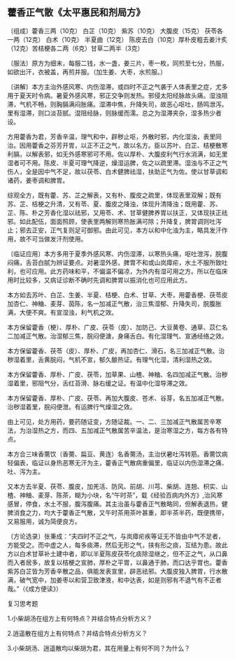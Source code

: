 ## 藿香正气散《太平惠民和剂局方》

〔组成〕藿香三两（10克） 白芷（10克） 紫苏（10克） 大腹皮（15克） 茯苓各一两（12克） 白术（10克） 半夏曲（12克） 陈皮去白（10克）厚朴皮粗去姜汁炙（12克）苦桔梗各二两（6克）甘草二两半（3克）

〔服法〕原方为细末，每服二钱，水一盏，姜三片，枣一枚，同煎至七分，热服，如欲出汗，衣被盖，再煎并服。（加生姜、大枣，水煎服。）

〔讲解〕本方主治外感风寒、内伤湿滞，或四时不正之气袭于人体表里之症，尤多用于夏天时令病。暑夏外感风寒，邪正交争则发热。邪侵太阳经脉故头痛。湿浊阻滞，气机不畅，则胸膈满闷胀痛。湿滞中焦，升降失司，故恶心呕吐，肠鸣泄泻。里有湿滞，则口淡苔腻。湿阻经脉，则脉缓而濡。总之为湿滞夹杂，湿多热少者设。

方用藿香为君，芳香辛温，理气和中，辟秽止呕，外散时邪，内化湿浊，表里同治。因用藿香之芬芳开胃，以正不正之气，故以名方。臣以苏叶、白芷、桔梗散寒利膈，以解表邪，如无外感寒邪可不用。佐以厚朴、大腹皮利气行水消满，如无里湿者可不用。陈皮、半夏可理气降逆，燥湿运脾，佐之以疏里滞。湿浊与不正之气伤人，全是因中气不足，故以茯苓、白术健脾祛湿，扶助正气为佐。使以甘草调和诸药，姜枣调和脾胃。

综观全方，既有藿、苏、芷之解表，又有朴、腹皮之疏里，体现表里双解；既有苏、芷、桔梗之升清，又有苓、夏、腹皮之降浊，体现升清降浊；既用藿、苏、芷、陈、朴之芳香化湿以祛邪，又用苓、术、甘草健脾养胃以扶正，又体现扶正祛邪。如此配伍，面面照顾，使表里两解则寒热胀满可除；升降复，脾胃调则吐泻止；邪去正安，正气复则足可御邪。由此可见，本方以和中化浊为主，略具发汗作用，故不可当做发汗剂使用。

〔临证应用〕本方多用于夏季外感风寒、内伤湿滞，以寒热头痛，呕吐泄泻，脘腹闷痛，舌苔白腻为辨证要点。对暑湿外感，脾胃不和或山岚瘴疟，水土不服所致吐利，也可应用。此方药味和平，不偏温不偏凉，为外内有湿可用之方。所以在临床用时比较多，又病证诊断不确时先调和脾胃以振消化也可应用此方。

本方如去苏叶、白芷、生姜、半夏、桔梗、白术、甘草、大枣，用藿香梗、茯苓皮加杏仁、神粬、麦芽、茵陈，名一加减正气散，治三焦湿郁、升降失司，脘腹胀满，大便不爽。有宣湿浊，利气机之效。

本方保留藿香（梗）、厚朴、广皮、茯苓（皮）、加防己、大豆黄卷、通草、苡仁名二加减正气散。治湿郁三焦，脘闷便溏，身痛舌白。有化湿理气、宣通经络之效。

本方保留藿香、茯苓（皮）、厚朴、广皮，再加杏仁、滑石，名三加减正气散。治秽湿着里，舌黄脘闷，气机不宣，郁久酿热证。有理气化湿，清利湿热之效。

本方保留藿香、厚朴、广皮、茯苓，加草果、山楂、神粬、名四加减正气散。治秽湿着里，邪阻气分，舌红苔滑、脉右缓之证。有温中化湿导滞之效。

本方保留藿香、厚朴、广皮、茯苓、再加大腹皮、苍术、谷芽，名五加减正气散。治秽湿着里，脘闷便泄。有运脾行气燥湿之效。

由上可见，处方用药，要药随证变，方随证裁。一、二、三加减正气散属苦辛寒法，为治湿热之方，而四、五加减正气散属苦辛温法，是治寒湿之方，每方各有特点。

本方合三味香薷饮（香薷、扁豆、黄连）名香薷汤，主治伏暑吐泻转筋。香薷饮病轻偏表，临证以身热恶寒无汗为主，藿香正气散病重偏里，临证以内伤湿滞之痛、吐、泻为主。

又本方去半夏、茯苓、腹皮，加羌活、防风、前胡、川芎、柴胡、连翘、枳实、山楂、神粬、麦芽、陈茶，糊为小块，名“午时茶”，载《经验百病内外方》,治风寒感冒，停食，水土不服，腹泻腹痛。其主治虽与藿香正气散略同，但解表退热，健脾消食之力，均大于藿香正气散，又午时茶用茶叶甚重，即半茶半药，既便携带，又易服用，诚为简便良方。

〔方论选录〕张秉成：“夫四时不正之气，与岚瘴疟疾等证无不皆由中气不足者，方能受之。而中虚之人，每多痰滞，然后无形之气，挟有形之痰，互结为患。故此方以白术甘草补土建中者，即以半夏陈皮茯苓化痰除湿继之，但不正之气，从口鼻而入者居多，故复以桔梗之宣肺，厚朴之平胃，以鼻通于肺，而口达乎胃也。藿香紫苏白芷皆为芳香辛散之品，俱能发表宣里，辟恶祛邪。大腹皮独入脾胃，行水散满，破气宽中，加姜枣以和营卫致津液，和中达表，如是则邪有不退气有不正者哉。”（《成方便读》）

复习思考题

1.小柴胡汤在组方上有何特点？并结合特点分析方义？

2.逍遥散在组方上有何特点？并结合特点分析方义？

3.小柴胡汤、逍遥散均以柴胡为君，其在用量上有何不同？为什么？
